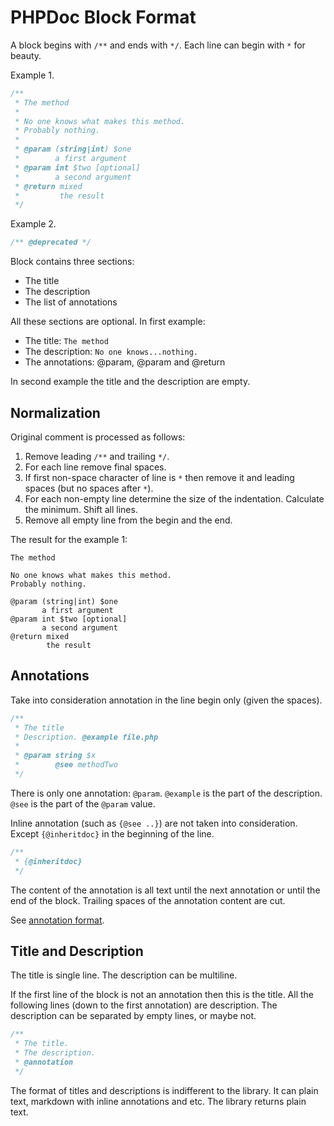 # PHPDoc Block Format

A block begins with `/**` and ends with `*/`.
Each line can begin with `*` for beauty.

Example 1.

```php
/**
 * The method
 *
 * No one knows what makes this method.
 * Probably nothing.
 *
 * @param (string|int) $one
 *        a first argument
 * @param int $two [optional]
 *        a second argument
 * @return mixed
 *         the result
 */
```

Example 2.

```php
/** @deprecated */
```

Block contains three sections:

* The title
* The description
* The list of annotations

All these sections are optional.
In first example:

* The title: `The method`
* The description: `No one knows...nothing.`
* The annotations: @param, @param and @return

In second example the title and the description are empty.

## Normalization

Original comment is processed as follows:

1. Remove leading `/**` and trailing `*/`.
2. For each line remove final spaces.
3. If first non-space character of line is `*` then remove it and leading spaces (but no spaces after `*`).
4. For each non-empty line determine the size of the indentation. Calculate the minimum. Shift all lines.
5. Remove all empty line from the begin and the end.

The result for the example 1:

```
The method

No one knows what makes this method.
Probably nothing.

@param (string|int) $one
       a first argument
@param int $two [optional]
       a second argument
@return mixed
        the result
```

## Annotations

Take into consideration annotation in the line begin only (given the spaces).

```php
/**
 * The title
 * Description. @example file.php
 *
 * @param string $x
 *        @see methodTwo
 */
```

There is only one annotation: `@param`.
`@example` is the part of the description.
`@see` is the part of the `@param` value.

Inline annotation (such as `{@see ..}`) are not taken into consideration.
Except `{@inheritdoc}` in the beginning of the line.

```php
/**
 * {@inheritdoc}
 */
```

The content of the annotation is all text until the next annotation or until the end of the block.
Trailing spaces of the annotation content are cut.

See [annotation format](annotation-format.md).

## Title and Description

The title is single line.
The description can be multiline.

If the first line of the block is not an annotation then this is the title.
All the following lines (down to the first annotation) are description.
The description can be separated by empty lines, or maybe not.

```php
/**
 * The title.
 * The description.
 * @annotation
 */
```

The format of titles and descriptions is indifferent to the library.
It can plain text, markdown with inline annotations and etc.
The library returns plain text.
